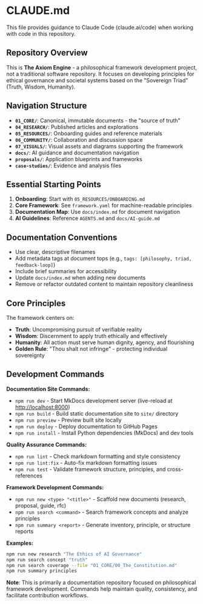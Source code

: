 # CLAUDE.md

This file provides guidance to Claude Code (claude.ai/code) when working with code in this repository.

## Repository Overview

This is **The Axiom Engine** - a philosophical framework development project, not a traditional software repository. It focuses on developing principles for ethical governance and societal systems based on the "Sovereign Triad" (Truth, Wisdom, Humanity).

## Navigation Structure

- **`01_CORE/`**: Canonical, immutable documents - the "source of truth"
- **`04_RESEARCH/`**: Published articles and explorations
- **`05_RESOURCES/`**: Onboarding guides and reference materials
- **`06_COMMUNITY/`**: Collaboration and discussion space
- **`07_VISUALS/`**: Visual assets and diagrams supporting the framework
- **`docs/`**: AI guidance and documentation navigation
- **`proposals/`**: Application blueprints and frameworks
- **`case-studies/`**: Evidence and analysis files

## Essential Starting Points

1. **Onboarding**: Start with `05_RESOURCES/ONBOARDING.md`
2. **Core Framework**: See `framework.yaml` for machine-readable principles
3. **Documentation Map**: Use `docs/index.md` for document navigation
4. **AI Guidelines**: Reference `AGENTS.md` and `docs/AI-guide.md`

## Documentation Conventions

- Use clear, descriptive filenames
- Add metadata tags at document tops (e.g., `tags: [philosophy, triad, feedback-loop]`)
- Include brief summaries for accessibility
- Update `docs/index.md` when adding new documents
- Remove or refactor outdated content to maintain repository cleanliness

## Core Principles

The framework centers on:

- **Truth**: Uncompromising pursuit of verifiable reality
- **Wisdom**: Discernment to apply truth ethically and effectively
- **Humanity**: All action must serve human dignity, agency, and flourishing
- **Golden Rule**: "Thou shalt not infringe" - protecting individual sovereignty

## Development Commands

**Documentation Site Commands:**

- `npm run dev` - Start MkDocs development server (live-reload at <http://localhost:8000>)
- `npm run build` - Build static documentation site to `site/` directory
- `npm run preview` - Preview built site locally
- `npm run deploy` - Deploy documentation to GitHub Pages
- `npm run install` - Install Python dependencies (MkDocs) and dev tools

**Quality Assurance Commands:**

- `npm run lint` - Check markdown formatting and style consistency
- `npm run lint:fix` - Auto-fix markdown formatting issues
- `npm run test` - Validate framework structure, principles, and cross-references

**Framework Development Commands:**

- `npm run new <type> "<title>"` - Scaffold new documents (research, proposal, guide, rfc)
- `npm run search <command>` - Search framework concepts and analyze principles
- `npm run summary <report>` - Generate inventory, principle, or structure reports

**Examples:**

```bash
npm run new research "The Ethics of AI Governance"
npm run search concept "truth"
npm run search coverage --file "01_CORE/00_The_Constitution.md"
npm run summary principles
```

**Note**: This is primarily a documentation repository focused on philosophical framework development.
Commands help maintain quality, consistency, and facilitate contribution workflows.
